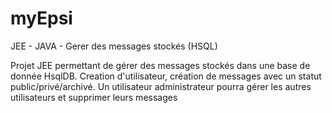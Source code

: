 # myEpsi
JEE - JAVA - Gerer des messages stockés (HSQL)

Projet JEE permettant de gérer des messages stockés dans une base de donnée HsqlDB.
Creation d'utilisateur, création de messages avec un statut public/privé/archivé.
Un utilisateur administrateur pourra gérer les autres utilisateurs et supprimer leurs messages
